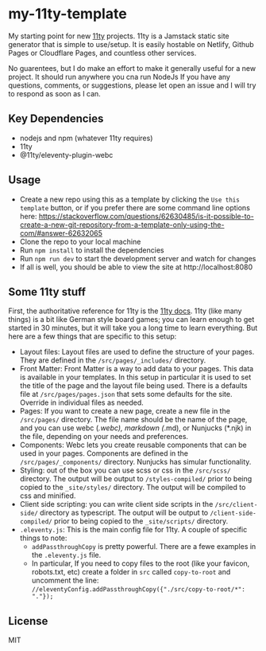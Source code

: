 # my-11ty-template
My starting point for new [11ty](https://www.11ty.dev/) projects. 11ty is a Jamstack static site generator that is simple to use/setup. It is easily hostable on Netlify, Github Pages or Cloudflare Pages, and countless other services.  

No guarentees, but I do make an effort to make it generally useful for a new project. It should run anywhere you cna run NodeJs If you have any questions, comments, or suggestions, please let open an issue and I will try to respond as soon as I can.  

## Key Dependencies
- nodejs and npm (whatever 11ty requires)
- 11ty
- @11ty/eleventy-plugin-webc

## Usage
- Create a new repo using this as a template by clicking the `Use this template` button, or if you prefer there are some command line options here: https://stackoverflow.com/questions/62630485/is-it-possible-to-create-a-new-git-repository-from-a-template-only-using-the-com/#answer-62632065
- Clone the repo to your local machine
- Run `npm install` to install the dependencies
- Run `npm run dev` to start the development server and watch for changes
- If all is well, you should be able to view the site at http://localhost:8080

## Some 11ty stuff
First, the authoritative reference for 11ty is the [11ty docs](https://www.11ty.dev/docs/). 11ty (like many things) is a bit like German style board games; you can learn enough to get started in 30 minutes, but it will take you a long time to learn everything. But here are a few things that are specific to this setup:
- Layout files: Layout files are used to define the structure of your pages. They are defined in the `/src/pages/_includes/` directory.
- Front Matter: Front Matter is a way to add data to your pages. This data is available in your templates. In this setup in particular it is used to set the title of the page and the layout file being used. There is a defaults file at `/src/pages/pages.json` that sets some defaults for the site. Override in individual files as needed.
- Pages: If you want to create a new page, create a new file in the `/src/pages/` directory. The file name should be the name of the page, and you can use webc (*.webc), markdown (*.md), or Nunjucks (*.njk) in the file, depending on your needs and preferences.
- Components: Webc lets you create reusable components that can be used in your pages. Components are defined in the `/src/pages/_components/` directory. Nunjucks has simular functionality.
- Styling: out of the box you can use scss or css in the `/src/scss/` directory. The output will be output to `/styles-compiled/` prior to being copied to the `_site/styles/` directory. The output will be compiled to css and minified.
- Client side scripting: you can write client side scripts in the `/src/client-side/` directory as typescript. The output will be output to `/client-side-compiled/` prior to being copied to the `_site/scripts/` directory.
- `.eleventy.js`: This is the main config file for 11ty. A couple of specific things to note:
  - `addPassthroughCopy` is pretty powerful. There are a fewe examples in the `.eleventy.js` file.
  - In particular, If you need to copy files to the root (like your favicon, robots.txt, etc) create a folder in `src` called `copy-to-root` and uncomment the line:
  `//eleventyConfig.addPassthroughCopy({"./src/copy-to-root/*": "."});`

## License
MIT